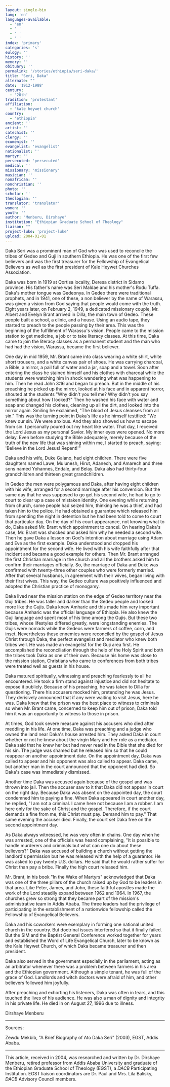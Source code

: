 ```yaml
---
layout: single-bio
lang: 'en'
languages-available:
  - 'en'
  - ' '
  - ' '
  - ' '
index: 'primary'
categories: 's'
eulogy: ''
history: ''
memory: ''
obituary: ''
permalink: '/stories/ethiopia/seri-daka/'
title: "Seri, Daka"
alternate: ""
date: '1912-1988'
century:
  - '20th'
tradition: 'protestant'
affiliation:
  - 'kale heywet church'
country:
  - 'ethiopia'
ancient: ''
artist: ''
catechist: ''
clergy: ''
ecumenist: ''
evangelist: 'evangelist'
nationalist: ''
martyr: ''
persecuted: 'persecuted'
medical: ''
missionary: 'missionary'
musician: ''
nonafrican: ''
nonchristian: ''
photo: ''
scholar: ''
theologian: ''
translator: 'translator'
women: ''
youth: ''
author: "Menberu, Dirshaye"
institution: "Ethiopian Graduate School of Theology"
liaison: ""
project-luke: 'project-luke'
upload: 2004-01-01
---
```




Daka Seri was a prominent man of God who was used to reconcile the tribes of Gedeo and Guji in southern Ethiopia.  He was one of the first few believers and was the first treasurer for the Fellowship of Evangelical Believers as well as the first president of Kale Heywet Churches Association.

Daka was born in 1919 at Qortisa locality, Deresa district in Sidamo province.  His father's name was Seri Maldae and his mother's Rodu Tuffa. Daka's mother tongue was Gedeonya. In Gedeo there were traditional prophets,  and in 1941, one of these, a non believer by the name of Warassu, was given a vision from God saying that people would come with the truth. Eight years later, on February 2, 1949, a dedicated missionary couple, Mr. Albert and Evelyn Brant arrived in Dilla, the main town of Gedeo. These people built a school, a clinic, and a house. Using an audio tape, they started to preach to the people passing by their area.  This was the beginning of the fulfillment of Warassu's vision. People came to the mission station to get medicine, a job or to take literacy classes. At this time, Daka came to join the literacy classes as a permanent student and the man who had had the vision, Warassu, became the first believer.

One day in mid 1959, Mr. Brant came into class wearing a white shirt, white short trousers,  and a white canvas pair of shoes.  He was carrying charcoal, a Bible, a mirror, a pail full of water and a jar, soap and a towel. Soon after entering the class he stained himself and his clothes with charcoal while the students were watching him in shock wandering what was happening to him. Then he read John 3:16 and began to preach. But in the middle of his preaching he picked up the mirror, looked at his face and in apparent horror, shouted at the students "Why didn't you tell me? Why didn't you say something about how I looked?" Then he washed his face with water and soap and changed his clothes, cleaning up all the dirt, and looked into the mirror again. Smiling he exclaimed, "The blood of Jesus cleanses from all sin." This was the turning point in Daka's life as he himself testified: "We knew our sin. We were anxious. And they also showed us how to escape from sin. I personally poured out my heart like water. That day, I received the Lord Jesus as my personal Savior. My inner eyes were opened. No more delay.  Even before studying the Bible adequately, merely because of the truth of the new life that was shining within me, I started to preach, saying: 'Believe in the Lord Jesus! Repent!'"

Daka and his wife, Duke Galano,  had eight children. There were five daughters named Lawe, Mulunesh, Hirut, Adanech, and Amarech and three sons named Yohannes, Endale, and Belay. Daka also had thirty-four grandchildren and thirteen great grandchildren.

In Gedeo the men were polygamous and Daka, after having eight children with his wife, arranged for a second marriage after his conversion. But the same day that he was supposed to go get his second wife, he had to go to court to clear up a case of mistaken identity. One evening while returning from church, some people had seized him, thinking he was a thief, and had taken him to the police. He had obtained a guarantee which released him from spending the night in detention but he had been told to come to court that particular day. On the day of his court appearance, not knowing what to do, Daka asked Mr. Brant which appointment to cancel. On hearing Daka's case, Mr. Brant was shocked and asked him why he needed a second wife. Then he gave Daka a lesson on God's intention about marriage using Adam and Eve as the first example.  Daka understood and dropped his appointment for the second wife. He lived with his wife faithfully after that incident and became a good example for others. Then Mr. Brant arranged the first Christian marriage in the church and all the brothers asked him to confirm their marriages officially. So, the marriage of Daka and Duke was confirmed with twenty-three other couples who were formerly married. After that several husbands, in agreement with their wives, began living with their first wives. This way, the Gedeo culture was positively influenced and adopted the Christian practice of monogamy.

Daka lived near the mission station on the edge of Gedeo territory near the Guji tribes. He was taller and darker than the Gedeo people and looked more like the Gujis. Daka knew Amharic and this made him  very important because Amharic was the official  language of Ethiopia. He also knew the Guji language and spent most of his time among the Gujis. But these two tribes, whose lifestyles differed greatly, were longstanding enemies.   The Gujis were nomads while the Gedeos were farmers of coffee, corn, and inset. Nevertheless these ennemies were reconciled by the gospel of Jesus Christ through Daka, the perfect evangelist and mediator who knew both tribes well. He was made an evangelist for the Guji area first. He accomplished the reconciliation through the help of the Holy Spirit and both the tribes took Daka as one of their own. Because his home was close to the mission station, Christians who came to conferences from both tribes were treated well as guests in his house.

Daka matured spiritually, witnessing and preaching fearlessly to all he encountered. He took a firm stand against injustice and did not hesitate to expose it publicly. Because of his preaching, he was taken to Dilla for questioning. There his accusers mocked him, pretending he was Jesus. They derisively announced that if any were waiting to visit Jesus, here he was. Daka knew that the prison was the best place to witness to criminals so when Mr. Brant came, concerned to keep him out of prison, Daka told him it was an opportunity to witness to those in prison.

At times, God took severe measure against his accusers who died after meddling in his life. At one time, Daka was preaching and a judge who owned the land near Daka's house arrested him. They asked Daka in court whether or not he knew about the virgin Mary and her role as a mediator. Daka said that he knew her but had never read in the Bible that she died for his sin. The judge was shamed but he released him so that he could reappear on another appointment date. On the appointment day, Daka was called to appear and his opponent was also called to appear. Daka came, but another man in the court announced that the opponent had died. So Daka's case was immediately dismissed.

Another time Daka was accused again because of the gospel and was thrown into jail. Then the accuser saw to it that Daka did not appear  in court on the right day. Because Daka was absent on the appointed day, the court condemned him to paying a fine. When Daka appeared in court another day, he replied, "I am not a criminal. I came here not because I am a robber. I am here only for the sake of Christ and the gospel. Therefore, if the court demands a fine from me, this Christ must pay. Demand him to pay." That same evening the accuser died. Finally, the court set Daka free on the second appointment day.

As Daka always witnessed, he was very often in chains. One day when he was arrested, one of the officials was heard complaining, "It is possible to handle murderers and criminals but what can one do about these believers?" Daka was accused of building a church without getting the landlord's permission but he was released with the help of a guarantor. He was asked to pay twenty U.S.  dollars. He said that he would rather suffer for Christ than pay a bribe. Finally the high court released him.

Mr. Brant, in his book "In the Wake of Martyrs" acknowledged that Daka was one of the three pillars of the church raised up by God to be leaders in that area.  Like Peter, James, and John, these faithful apostles made the work of the Lord steadily expand between 1962 and 1964. In 1967, the churches grew so strong that they became part of the mission's administrative team in Addis Ababa. The three leaders had the privilege of participating in the establishment of a nationwide fellowship called the Fellowship of Evangelical Believers.

Daka and his coworkers were exemplary in forming one national united church in the country. But doctrinal issues interfered so that it finally failed. But the SIM and the Baptist General Conference worked together for years and established the Word of Life Evangelical Church, later to be known as the Kale Heywet Church, of which Daka became treasurer and then president.

Daka also served in the government especially in the parliament, acting as an arbitrator whenever there was a problem between farmers in his area and the Ethiopian government. Although a simple tenant, he was full of  the grace of God.  Landlords and witch doctors were afraid of him, and other believers followed him joyfully.

After preaching and exhorting his listeners, Daka was often in tears, and this touched the lives of his audience. He was also a man of dignity and integrity in his private life. He died in on August 27, 1996 due to illness.

Dirshaye Menberu

---

Sources:

Zewdu Mekbib, "A Brief Biography of Ato Daka Seri" (2003), EGST, Addis Ababa.

---

This article, received in 2004, was researched and written by Dr. Dirshaye Menberu, retired professor from Addis Ababa University and graduate of the Ethiopian Graduate School of Theology (EGST), a *DACB* Participating Institution.  EGST liaison coordinators are Dr. Paul and Mrs. Lila Balisky, *DACB* Advisory Council members.

